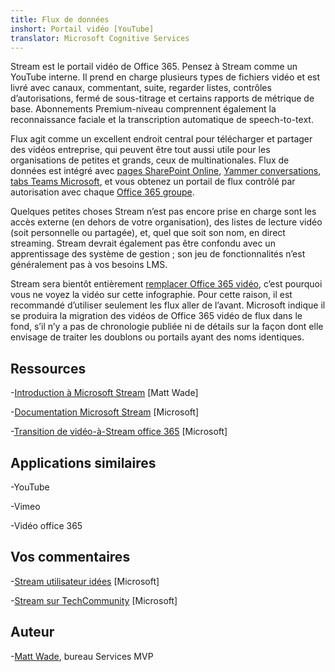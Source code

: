 ```yaml
---
title: Flux de données
inshort: Portail vidéo [YouTube]
translator: Microsoft Cognitive Services
---
```



Stream est le portail vidéo de Office 365. Pensez à Stream comme un YouTube interne. Il prend en charge plusieurs types de fichiers vidéo et est livré avec canaux, commentant, suite, regarder listes, contrôles d’autorisations, fermé de sous-titrage et certains rapports de métrique de base. Abonnements Premium-niveau comprennent également la reconnaissance faciale et la transcription automatique de speech-to-text.

Flux agit comme un excellent endroit central pour télécharger et partager des vidéos entreprise, qui peuvent être tout aussi utile pour les organisations de petites et grands, ceux de multinationales. Flux de données est intégré avec [pages SharePoint Online](https://docs.microsoft.com/en-us/stream/embed-video-sharepoint), [Yammer conversations](https://stream.microsoft.com/en-us/blog/share-on-yammer/), [tabs Teams Microsoft](https://docs.microsoft.com/en-us/stream/embed-video-microsoft-teams), et vous obtenez un portail de flux contrôlé par autorisation avec chaque [Office 365 groupe](http://icsh.pt/O365groups).

Quelques petites choses Stream n’est pas encore prise en charge sont les accès externe (en dehors de votre organisation), des listes de lecture vidéo (soit personnelle ou partagée), et, quel que soit son nom, en direct streaming. Stream devrait également pas être confondu avec un apprentissage des système de gestion ; son jeu de fonctionnalités n’est généralement pas à vos besoins LMS.

Stream sera bientôt entièrement [remplacer Office 365 vidéo](https://docs.microsoft.com/en-us/stream/migrate-from-office-365), c’est pourquoi vous ne voyez la vidéo sur cette infographie. Pour cette raison, il est recommandé d’utiliser seulement les flux aller de l’avant. Microsoft indique il se produira la migration des vidéos de Office 365 vidéo de flux dans le fond, s’il n’y a pas de chronologie publiée ni de détails sur la façon dont elle envisage de traiter les doublons ou portails ayant des noms identiques.

Ressources
---------

-[Introduction à Microsoft Stream](https://www.linkedin.com/pulse/stream-video-portal-now-available-matt-wade/)
    \[Matt Wade\]

-[Documentation Microsoft Stream](https://docs.microsoft.com/en-us/stream/)
    \[Microsoft\]

-[Transition de vidéo-à-Stream office 365](https://docs.microsoft.com/en-us/stream/migrate-from-office-365)
    \[Microsoft\]

Applications similaires
--------------------

-YouTube

-Vimeo

-Vidéo office 365

Vos commentaires
---------

-[Stream utilisateur idées](https://techcommunity.microsoft.com/t5/Microsoft-Stream-Ideas/idb-p/StreamIdeas)
    \[Microsoft\]

-[Stream sur TechCommunity](https://techcommunity.microsoft.com/t5/Microsoft-Stream-Ideas/idb-p/StreamIdeas)
    \[Microsoft\]

Auteur
---------

-[Matt Wade](https://www.linkedin.com/in/thatmattwade/), bureau Services MVP


